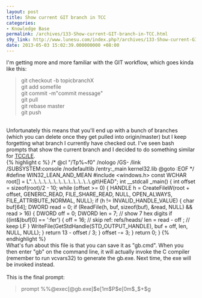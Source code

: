 ```yaml
---
layout: post
title: Show current GIT branch in TCC
categories:
- Knowledge Base
permalink: /archives/133-Show-current-GIT-branch-in-TCC.html
s9y_link: http://www.lunesu.com/index.php?/archives/133-Show-current-GIT-branch-in-TCC.html
date: 2013-05-03 15:02:39.000000000 +08:00
---
```

I'm getting more and more familiar with the GIT workflow, which goes kinda like this:<blockquote>git checkout -b topicbranchX<br />
git add somefile<br />
git commit -m"commit message"<br />
git pull<br />
git rebase master<br />
git push</blockquote><br />
Unfortunately this means that you'll end up with a bunch of branches (which you can delete once they get pulled into origin/master) but I keep forgetting what branch I currently have checked out. I've seen bash prompts that show the current branch and I decided to do something similar for <a href="http://jpsoft.com" title="JP Software">TCC/LE</a>.<br />
{% highlight c %}
/*
@cl "/Tp%~f0" /nologo /GS- /link /SUBSYSTEM:console /nodefaultlib /entry:_main kernel32.lib
@goto :EOF
*/
#define WIN32_LEAN_AND_MEAN
#include &lt;windows.h>
const WCHAR root[] = L"..\\..\\..\\..\\..\\..\\..\\..\\..\\..\\..\\..\\.git\\HEAD";
int __stdcall _main() {
  int offset = sizeof(root)/2 - 10;
  while (offset >= 0) {
    HANDLE h = CreateFileW(root + offset, GENERIC_READ, FILE_SHARE_READ, NULL,
      OPEN_ALWAYS, FILE_ATTRIBUTE_NORMAL, NULL);
    if (h != INVALID_HANDLE_VALUE) {
      char buf[64];
      DWORD read = 0;
      if (ReadFile(h, buf, sizeof(buf), &read, NULL) &&amp; read > 16) {
        DWORD off = 0;
        DWORD len = 7;            // show 7 hex digits
        if ((int&)buf[0] == ':fer') {
          off = 16;               // skip ref: refs/heads/
          len = read - off ;     // keep LF
        }
        WriteFile(GetStdHandle(STD_OUTPUT_HANDLE), buf + off, len, NULL, NULL);
      }
      return 13 - offset / 3;
    }
    offset -= 3;
  }
  return 0;
}
{% endhighlight %}
<br />
What's fun about this file is that you can save it as "gb.cmd". When you then enter "gb" on the command line, it will actually invoke the C compiler (remember to run vcvars32) to generate the gb.exe. Next time, the exe will be invoked instead.<br />
<br />
This is the final prompt:<br />
<blockquote>prompt %%@exec[@gb.exe]$e[1m$P$e[0m$_$+$g</blockquote>
